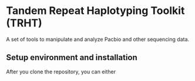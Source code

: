 # Tandem Repeat Haplotyping Toolkit (TRHT)
A set of tools to manipulate and analyze Pacbio and other sequencing data.

## Setup environment and installation
After you clone the repository, you can either  